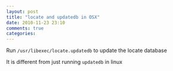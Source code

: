 ```yaml
---
layout: post
title: "locate and updatedb in OSX"
date: 2010-11-23 23:10
comments: true
categories: 
---
```


Run ``/usr/libexec/locate.updatedb`` to update the locate database


It is different from just running ``updatedb`` in linux

